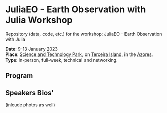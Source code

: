 # JuliaEO - Earth Observation with Julia Workshop
Repository (data, code, etc.) for the workshop: JuliaEO - Earth Observation with Julia 

**Date**: 9-13 January 2023     
**Place**: [Science and Technology Park](https://terinovazores.pt/), on [Terceira Island](https://exploreterceira.com), in the [Azores](https://en.wikipedia.org/wiki/Azores).     
**Type**: In-person, full-week, technical and networking.     

## Program     

## Speakers Bios'
(inlcude photos as well)

## 
